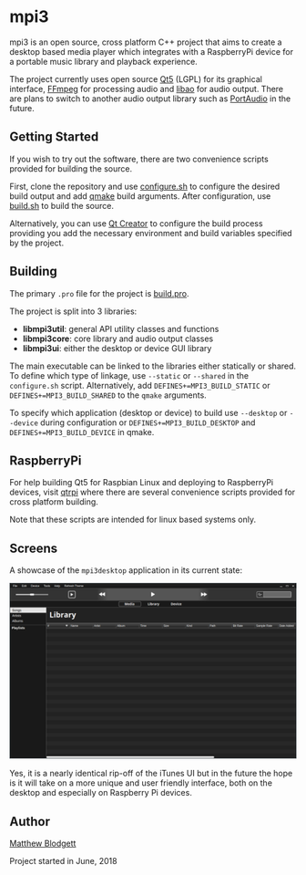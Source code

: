 # mpi3

mpi3 is an open source, cross platform C++ project that aims to create a desktop based media player which integrates with a RaspberryPi device for a portable music library and playback experience.

The project currently uses open source [Qt5](https://github.com/qt/qt5) (LGPL) for its graphical interface, [FFmpeg](https://github.com/FFmpeg/FFmpeg) for processing audio and [libao](https://github.com/xiph/libao) for audio output.
There are plans to switch to another audio output library such as [PortAudio](https://app.assembla.com/spaces/portaudio/git/source) in the future.

## Getting Started

If you wish to try out the software, there are two convenience scripts provided for building the source.

First, clone the repository and use [configure.sh](./configure.sh) to configure the desired build output and add [qmake](https://doc.qt.io/qt-5/qmake-manual.html) build arguments. 
After configuration, use [build.sh](./build.sh) to build the source.

Alternatively, you can use [Qt Creator](https://www.qt.io/download) to configure the build process providing you add the necessary environment and build variables specified by the project.

## Building

The primary `.pro` file for the project is [build.pro](./src/build.pro).

The project is split into 3 libraries: 
* **libmpi3util**: general API utility classes and functions
* **libmpi3core**: core library and audio output classes
* **libmpi3ui**: either the desktop or device GUI library

The main executable can be linked to the libraries either statically or shared. 
To define which type of linkage, use `--static` or `--shared` in the `configure.sh` script. 
Alternatively, add `DEFINES+=MPI3_BUILD_STATIC` or `DEFINES+=MPI3_BUILD_SHARED` to the `qmake` arguments.

To specify which application (desktop or device) to build use `--desktop` or `--device` during configuration or `DEFINES+=MPI3_BUILD_DESKTOP` and `DEFINES+=MPI3_BUILD_DEVICE` in qmake.

## RaspberryPi

For help building Qt5 for Raspbian Linux and deploying to RaspberryPi devices, visit [qtrpi](https://github.com/matt-blodgett/qtrpi) where there are several convenience scripts provided for cross platform building. 

Note that these scripts are intended for linux based systems only. 

## Screens

A showcase of the `mpi3desktop` application in its current state:

![asdf](./docs/homescreen-example.png)

Yes, it is a nearly identical rip-off of the iTunes UI but in the future the hope is it will take on a more unique and user friendly interface, both on the desktop and especially on Raspberry Pi devices.

## Author

[Matthew Blodgett](https://github.com/matt-blodgett)

Project started in June, 2018